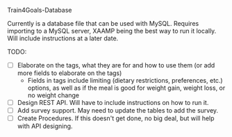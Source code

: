Train4Goals-Database

Currently is a database file that can be used with MySQL. Requires importing to a MySQL server, XAAMP being the best way to run it locally. Will include instructions at a later date.

TODO:
- [ ] Elaborate on the tags, what they are for and how to use them (or add more fields to elaborate on the tags)
  - Fields in tags include limiting (dietary restrictions, preferences, etc.) options, as well as if the meal is good for weight gain, weight loss, or no weight change
- [ ] Design REST API. Will have to include instructions on how to run it.
- [ ] Add survey support. May need to update the tables to add the survey.
- [ ] Create Procedures. If this doesn't get done, no big deal, but will help with API designing.
